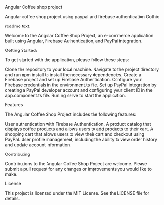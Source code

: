 Angular Coffee shop project 

Angular coffee shop project using paypal and firebase authentication Gothic 

readme text:

Welcome to the Angular Coffee Shop Project, an e-commerce application built using Angular, Firebase Authentication, and PayPal integration.

Getting Started:

To get started with the application, please follow these steps:

Clone the repository to your local machine.
Navigate to the project directory and run npm install to install the necessary dependencies.
Create a Firebase project and set up Firebase Authentication.
Configure your Firebase credentials in the environment.ts file.
Set up PayPal integration by creating a PayPal developer account and configuring your client ID in the app.component.ts file.
Run ng serve to start the application.

Features

The Angular Coffee Shop Project includes the following features:

User authentication with Firebase Authentication.
A product catalog that displays coffee products and allows users to add products to their cart.
A shopping cart that allows users to view their cart and checkout using PayPal.
User profile management, including the ability to view order history and update account information.

Contributing

Contributions to the Angular Coffee Shop Project are welcome. Please submit a pull request for any changes or improvements you would like to make.

License

This project is licensed under the MIT License. See the LICENSE file for details.

